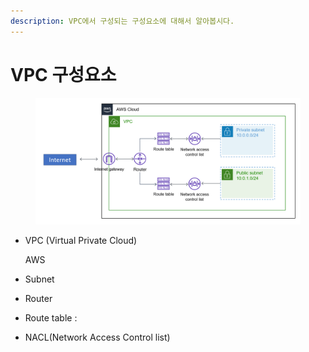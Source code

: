 ```yaml
---
description: VPC에서 구성되는 구성요소에 대해서 알아봅시다.
---
```


# VPC 구성요소





<figure><img src="../../.gitbook/assets/image (3) (1).png" alt=""><figcaption></figcaption></figure>

*   VPC (Virtual Private Cloud)

    AWS&#x20;
* Subnet
* Router
* Route table : &#x20;
* NACL(Network Access Control list)

